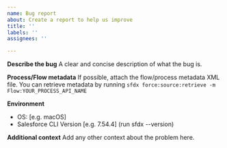 ```yaml
---
name: Bug report
about: Create a report to help us improve
title: ''
labels: ''
assignees: ''

---
```


**Describe the bug**
A clear and concise description of what the bug is.

**Process/Flow metadata**
If possible, attach the flow/process metadata XML file.
You can retrieve metadata by running `sfdx force:source:retrieve -m Flow:YOUR_PROCESS_API_NAME`

**Environment**
 - OS: [e.g. macOS]
 - Salesforce CLI Version [e.g. 7.54.4] (run sfdx --version) 

**Additional context**
Add any other context about the problem here.
